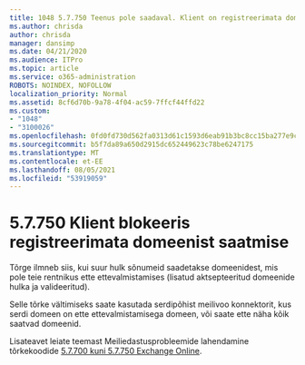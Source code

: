 ```yaml
---
title: 1048 5.7.750 Teenus pole saadaval. Klient on registreerimata domeenidelt saatmise blokeerinud
ms.author: chrisda
author: chrisda
manager: dansimp
ms.date: 04/21/2020
ms.audience: ITPro
ms.topic: article
ms.service: o365-administration
ROBOTS: NOINDEX, NOFOLLOW
localization_priority: Normal
ms.assetid: 8cf6d70b-9a78-4f04-ac59-7ffcf44ffd22
ms.custom:
- "1048"
- "3100026"
ms.openlocfilehash: 0fd0fd730d562fa0313d61c1593d6eab91b3bc8cc15ba277e9cd4e4deb6901bd
ms.sourcegitcommit: b5f7da89a650d2915dc652449623c78be6247175
ms.translationtype: MT
ms.contentlocale: et-EE
ms.lasthandoff: 08/05/2021
ms.locfileid: "53919059"
---
```

# <a name="57750-client-blocked-from-sending-from-unregistered-domain"></a>5.7.750 Klient blokeeris registreerimata domeenist saatmise

Tõrge ilmneb siis, kui suur hulk sõnumeid saadetakse domeenidest, mis pole teie rentnikus ette ettevalmistamises (lisatud aktsepteeritud domeenide hulka ja valideeritud).

Selle tõrke vältimiseks saate kasutada serdipõhist meilivoo konnektorit, kus serdi domeen on ette ettevalmistamisega domeen, või saate ette näha kõik saatvad domeenid.

Lisateavet leiate teemast Meiliedastusprobleemide lahendamine tõrkekoodide [5.7.700 kuni 5.7.750 Exchange Online](https://go.microsoft.com/fwlink/?linkid=2164955).